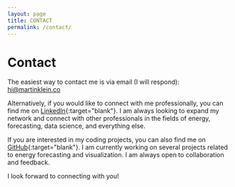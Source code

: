 ```yaml
---
layout: page
title: CONTACT
permalink: /contact/
---
```


# Contact

The easiest way to contact me is via email (I will respond): [hi@martinklein.co](mailto:hi@martinklein.co)

Alternatively, if you would like to connect with me professionally, you can find me on [LinkedIn](https://www.linkedin.com/in/martin-klein-){:target="blank"}. I am always looking to expand my network and connect with other professionals in the fields of energy, forecasting, data science, and everything else.

If you are interested in my coding projects, you can also find me on [GitHub](https://github.com/0-k){:target="blank"}. I am currently working on several projects related to energy forecasting and visualization. I am always open to collaboration and feedback.

I look forward to connecting with you!